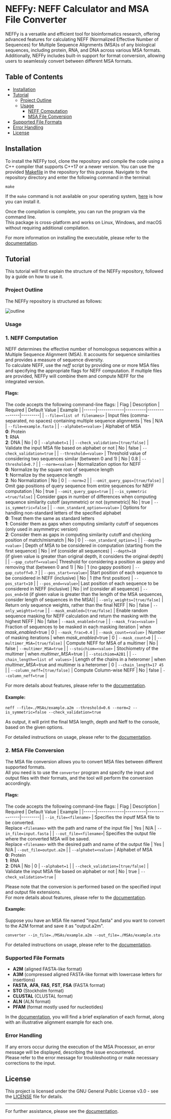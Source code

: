 # NEFFy: NEFF Calculator and MSA File Converter
NEFFy is a versatile and efficient tool for bioinformatics research, offering advanced features for calculating NEFF (Normalized Effective Number of Sequences) for Multiple Sequence Alignments (MSA)s of any biological sequences, including protein, RNA, and DNA across various MSA formats. <br>
Additionally, NEFFy includes built-in support for format conversion, allowing users to seamlessly convert between different MSA formats.

## Table of Contents
- [Installation](#installation)
- [Tutorial](#tutorial)
  - [Project Outline](#project-outline)
  - [Usage](#usage)
    - [NEFF Computation](#1-neff-computation)
    - [MSA File Conversion](#2-msa-file-conversion)
- [Supported File Formats](#supported-file-formats)
- [Error Handling](#error-handling)
- [License](#license)

## Installation
To install the NEFFy tool, clone the repository and compile the code using a C++ compiler that supports C++17 or a newer version. You can use the provided [Makefile](Makefile) in the repository for this purpose. Navigate to the repository directory and enter the following command in the terminal:


```
make
```
If the `make` command is not available on your operating system, [here](https://maryam-haghani.github.io/NEFFy/help.html#make_installation) is how you can install it.

Once the compilation is complete, you can run the program via the command line. <br/>
This package is cross-platform and works on Linux, Windows, and macOS without requiring additional compilation. <br>

For more information on installing the executable, please refer to the [documentation](https://maryam-haghani.github.io/NEFFy/installation_guide.html#executable_install).

## Tutorial
This tutorial will first explain the structure of the NEFFy repository, followed by a guide on how to use it.

### Project Outline
The NEFFy repository is structured as follows:

![outline](docs/figs/outline.png)


### Usage
### 1. NEFF Computation

NEFF determines the effective number of homologous sequences within a Multiple Sequence Alignment (MSA). It accounts for sequence similarities and provides a measure of sequence diversity. <br/>
To calculate NEFF, use the _neff_ script by providing one or more MSA files and specifying the appropriate flags for NEFF computation. If multiple files are provided, NEFFy will combine them and compute NEFF for the integrated version.


#### Flags:
The code accepts the following command-line flags:
| Flag | Description | Required | Default Value | Example	| 
|------|-------------|----------|---------------|---------|
| `--file=<list of filenames>` | Input files (comma-separated, no spaces) containing multiple sequence alignments | Yes | N/A | `--file=example.fasta` |
| `--alphabet=<value>` | Alphabet of MSA <br /> __0__: Protein <br /> __1__: RNA <br /> __2__: DNA | No | 0 | `--alphabet=1` |
| `--check_validation=[true/false]` | Validate the input MSA file based on alphabet or not | No | false | `--check_validation=true` |
| `--threshold=<value>`	| Threshold value of considering two sequences similar (between 0 and 1) | No | 0.8 | `--threshold=0.7` |
| `--norm=<value>` | Normalization option for NEFF <br /> __0__: Normalize by the square root of sequence length <br /> __1__: Normalize by the sequence length <br /> __2__: No Normalization | No | 0 | `--norm=2` |
| `--omit_query_gaps=[true/false]` | Omit gap positions of query sequence from entire sequences for NEFF computation | No | true | `--omit_query_gaps=true`	|
| `--is_symmetric =true/false]` | Consider gaps in number of differences when computing sequence similarity cutoff (asymmetric) or not (symmetric)| No | true | `--is_symmetric=false`	|
| `--non_standard_option=<value>` | Options for handling non-standard letters of the specified alphabet <br /> __0__: Treat them the same as standard letters <br /> __1__: Consider them as gaps when computing similarity cutoff of sequences (only used in asymmetryc version) <br /> __2__: Consider them as gaps in computing similarity cutoff and checking position of match/mismatch | No | 0 | `--non_standard_option=1` |
| `--depth=<value>` | Depth of MSA to be considered in computation (starting from the first sequence) | No | inf (consider all sequences) | `--depth=10` <br />(if given value is greater than original depth, it considers the original depth) |
| `--gap_cutoff=<value>`| Threshold for considering a position as gappy and removing that (between 0 and 1) | No | 1 (no gappy position) | `--gap_cutoff=0.7` |
| `--pos_start=<value>`| Start position of each sequence to be considered in NEFF (inclusive) | No | 1 (the first position) | `--pos_start=10` |
| `--pos_end=<value>`| Last position of each sequence to be considered in NEFF (inclusive) | No | inf (consider all sequence) | `--pos_end=50` (if given value is greater than the length of the MSA sequences, consider length of sequences in the MSA)|
| `--only_weights=[true/false]` | Return only sequence weights, rather than the final NEFF | No | false | `--only_weights=true`    |
| `--mask_enabled=[true/false]` | Enable random sequence masking for NEFF calculation and return the masking with the highest NEFF | No | false | `--mask_enabled=true`    |
| `--mask_frac=<value>` | Fraction of sequences to be masked in each masking iteration | when _mask_enabled_=true | 0 | `--mask_frac=0.4`    |
| `--mask_count=<value>` | Number of masking iterations | when _mask_enabled_=true | 0 | `--mask_count=0`    |
| `--multimer_MSA=[true/false]` | Compute NEFF for  MSA of a multimer | No | false | `--multimer_MSA=true`    |
| `--stoichiom=<value>` | Stochiometry of the multimer | when _multimer_MSA_=true |  | `--stoichiom=A2B1`    |
| `--chain_length=<list of values>` | Length of the chains in a heteromer  | when _multimer_MSA_=true and multimer is a heteromer | 0 | `--chain_length=17 45`    |
| `--column_neff=[true/false]` | Compute Column-wise NEFF | No | false | `--column_neff=true`    |

For more details about features, please refer to the [documentation](https://maryam-haghani.github.io/NEFFy/index.html#overview_neff_computation).

#### Example:
    neff --file=./MSAs/example.a2m --threshold=0.6 --norm=2 --is_symmetric=false --check_validation=true
  As output, it will print the final MSA length, depth and Neff to the console, based on the given options.

For detailed instructions on usage, please refer to the [documentation](https://maryam-haghani.github.io/NEFFy/usage_guide.html#neff_computation).

### 2. MSA File Conversion
The MSA file conversion allows you to convert MSA files between different supported formats. <br/>
All you need is to use the `converter` program and specify the input and output files with their formats, and the tool will perform the conversion accordingly.

#### Flags:
The code accepts the following command-line flags:
| Flag | Description | Required | Default Value | Example	| 
|------|-------------|----------|---------------|---------|
| `--in_file=<filename>` | Specifies the inputf MSA file to be converted.<br /> Replace `<filename>` with the path and name of the input file | Yes | N/A | `--in_file=input.fasta` |
| `--out_file=<filename>`| Specifies the output file where the converted MSA will be saved.<br /> Replace `<filename>` with the desired path and name of the output file | Yes | N/A | `--out_file=output.a2m` |
| `--alphabet=<value>` | Alphabet of MSA <br /> __0__: Protein <br /> __1__: RNA <br /> __2__: DNA | No | 0 | `--alphabet=1` |
| `--check_validation=[true/false]` | Validate the input MSA file based on alphabet or not | No | true | `--check_validation=true` |

Please note that the conversion is performed based on the specified input and output file extensions. <br>
For more details about features, please refer to the [documentation](https://maryam-haghani.github.io/NEFFy/index.html#overview_converter).

#### Example:
Suppose you have an MSA file named "input.fasta" and you want to convert to the A2M format and save it as "output.a2m".

    converter --in_file=./MSAs/example.a2m --out_file=./MSAs/example.sto
    
For detailed instructions on usage, please refer to the [documentation](https://maryam-haghani.github.io/NEFFy/usage_guide.html#converter).

### Supported File Formats
- __A2M__ (aligned FASTA-like format)
- __A3M__ (compressed aligned FASTA-like format with lowercase letters for insertions)
- __FASTA__, __AFA__, __FAS__, __FST__, __FSA__ (FASTA format)
- __STO__ (Stockholm format)
- __CLUSTAL__ (CLUSTAL format)
- __ALN__ (ALN format)
- __PFAM__ (format mostly used for nucleotides)

In the [documentation](https://maryam-haghani.github.io/NEFFy/msa_formats.html), you will find a brief explanation of each format, along with an illustrative alignment example for each one.

### Error Handling
If any errors occur during the execution of the MSA Processor, an error message will be displayed, describing the issue encountered. <br/>
Please refer to the error message for troubleshooting or make necessary corrections to the input.

## License
This project is licensed under the GNU General Public License v3.0 - see the [LICENSE](LICENSE.txt) file for details.

----------------
For further assistance, please see the [documentation](https://maryam-haghani.github.io/NEFFy/).
